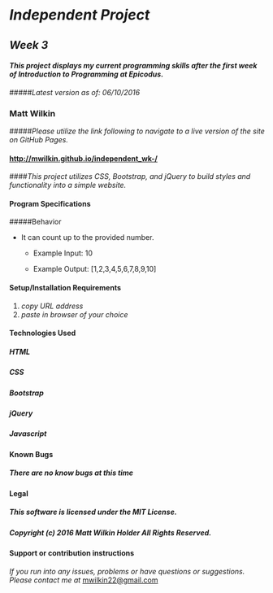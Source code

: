 # _Independent Project_

## _Week 3_

#### _This project displays my current programming skills after the first week of Introduction to Programming at Epicodus._

#####_Latest version as of: 06/10/2016_

### **Matt Wilkin**

#####_Please utilize the link following to navigate to a live version of the site on GitHub Pages._

#### <http://mwilkin.github.io/independent_wk-/>


####_This project utilizes CSS, Bootstrap, and jQuery to build styles and functionality into a simple website._

#### Program Specifications

#####Behavior
  * It can count up to the provided number.

    * Example Input: 10

    * Example Output: [1,2,3,4,5,6,7,8,9,10]

















#### Setup/Installation Requirements

1. _copy URL address_
2. _paste in browser of your choice_

#### Technologies Used

##### HTML

##### CSS

##### Bootstrap

##### jQuery

##### Javascript

#### Known Bugs

##### _There are no know bugs at this time_

#### Legal

##### This software is licensed under the MIT License.

##### Copyright (c) 2016 Matt Wilkin Holder All Rights Reserved.

#### Support or contribution instructions

_If you run into any issues, problems or have questions or suggestions. Please contact me at_ <mwilkin22@gmail.com>
